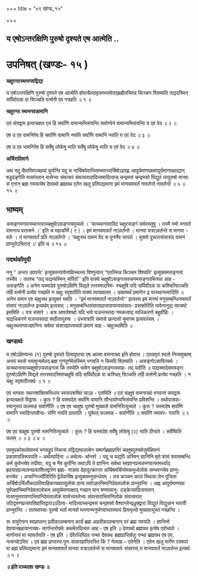 +++
title = "०९ खंण्ड_१५"

+++


## य एषोऽन्तरक्षिणि पुरुषो दृश्यते एष आत्मेति ..

# **उपनिषत् (खण्डः- १५ )**

**चक्षुरन्तःस्थभगवद्विद्या**

य एषोऽन्तरक्षिणि पुरुषो दृश्यते एष आत्मेति होवाचैतदमृतमभयमेतद्ब्रह्मैतस्मिन्न किञ्चन श्लिष्यति तद्यदस्मिन् सर्पिवोदकं वा सिञ्चति वर्त्मनी एव गच्छति ॥ १ ॥

**चक्षुरन्तः स्थभगवन्नामानि**

एतं संयद्वाम इत्याचक्षत एतं हि सर्वाणि वामान्यभिसंयन्ति सर्वाण्येनं वामान्यभिसंयन्ति य एवं वेद ॥ २ ॥

एष उ एव वामनिरेष हि सर्वाणि वामानि नयति सर्वाणि वामानि नयति य एवं वेद ॥ ३ ॥

एष उ एव भामनिरेष हि सर्वेषु लोकेषु भाति सर्वेषु लोकेषु भाति य एवं वेद ॥ ४ ॥

**अर्चिरादिमार्गः**

अथ यदु चैवास्मिञ्च्छव्यं कुर्वन्ति यदु च नार्चिषमेवाभिसम्भवन्त्यर्चिषोऽहरह्ण आपूर्यमाणपक्षमापूर्यमाणपक्षाद्यान् षडुदंङ्गेति मासांस्तान् मासेभ्यः संवत्सरं संवत्सरादादित्यमादित्याच् चन्द्रमसं चन्द्रमसो विद्युतं तत्पुरुषो मानवः स एनान् ब्रह्म गमयत्येष देवपथो ब्रह्मपथ एतेन खलु प्रतिपद्यमाना इमं मानवमावर्तं नावर्तन्ते नावर्तन्ते ॥ ५ ॥ १५ ॥

## **भाष्यम्**

असङ्गभगवत्स्थानत्वाच्चक्षुषोऽसङ्गत्वमुच्यते । 'यत्स्थानत्वादिदं चक्षुरसङ्गं सर्ववस्तुषु । तस्मै नमो भगवते वामनाय परात्मने ।' इति च महाकौर्मे ( ९ ) । इमं मानवमावर्तं नाऽवर्तन्ते । मानवा यत्राऽवर्तन्ते स मानवा - वर्तः । तं मानवावर्तं प्रति नाऽवर्तन्ते । 'चक्षुःस्थं वामनं वेद स पुनर्नैव जायते । मुक्तो दुस्तरसंसाराद वामनं प्राप्नुतेऽचिरात् ॥' इति च ॥ १५ ॥

### पदार्थकौमुदी

ननु " अन्तर उपपत्तेः' इत्युक्तन्यायेनाक्षिस्थस्य विष्णुत्वात् “एतस्मिन्न किञ्चन शिष्यति' इत्युक्तमसङ्गत्वं तस्यैव । ततश्च “तद् यद्यप्यस्मिन् सर्पिर्वा'' इति वाक्ये चक्षुषोऽसङ्गत्ववचनमसङ्गतमित्यत आह - असङ्गेति ॥ अनेन यस्मादेवं पुरुषोऽक्षिणि विद्यते तत्तस्मादस्मिं- श्चक्षुषि यदि सर्पिर्वोदकं वा कश्चित्सिञ्चति तर्हि वर्त्मनी प्रत्येव गच्छति न चक्षुः स्पृशतीति वाक्यं व्याख्यातम् । उक्तमर्थं प्रमाणेन द्र यत्स्थानत्वादिति ॥ अनेन वामन एव चक्षुःस्थ इत्युक्तं भवति । “इमं मानवमावर्तं नाऽवर्तन्ते'' इत्यस्य इमं मानवं मनुसम्बन्धिनमावर्तं संसारं नाऽवर्तन्त इत्यर्थम् इत्यसत् । मनुसम्बन्धिसंसाराप्राप्तावप्यन्यसंसार- प्रसक्तेरिति भावेनानूद्य व्याचष्टे इममिति । यत्र संसारे । अत्र आवर्तशब्दो यदि भावे घञन्तस्तदा गमकत्वाद् व्यधिकरणो बहुव्रीहिः ।यद्यधिकरणे घञन्तस्तदा षष्ठीतत्पुरुषः । उभयत्रापि समासे छान्दसो मुमागम इत्यवधेयम् । चक्षुःस्थभगवज्ज्ञानिनः सर्वथा संसारप्राप्त्यभावे प्रमाणं चाह - चक्षुःस्थमिति ॥

### **खण्डार्थः**

य एषोऽक्षिण्यन्तः (१) पुरुषो दृश्यते दिव्यदृष्ट्या एष आत्मा वामनाख्य इति होवाच । एतदमृतं स्वतो नित्यमुक्तम् अभयं स्वतो भयशून्यमेतद् ब्रह्म गुणपूर्णमेतस्मिन् भगवति न किमपि श्लिष्यति । असङ्गोऽसावित्यर्थः । यत्स्थानत्वाच्चक्षुषोऽप्यसङ्गत्वं किं तस्येति भावेन चक्षुषोऽसङ्गत्वमाह- तद् यदीति ॥ यद्यस्मादेवमसङ्गः पुरुषोऽक्षिणि विद्यते तत्तस्मादस्मिंश्चक्षुषि यदि सर्पिर्वोदकं वा कश्चित् सिञ्चति तर्हि वर्त्मनी प्रत्येव गच्छति । न चक्षुः स्पृशतीत्यर्थः ॥ १ ॥

एवं भगवतः स्थानशक्तिमभिधाय स्वरूपशक्तिं चाऽह - एतमिति ॥ एतं चाक्षुषं वामनाख्यं भगवन्तं संयद्वाम इत्याचक्षते विद्वांसः । कुतः ? हि यस्मादेतं सर्वाणि वामानि सौन्दर्याण्यभिसंयन्ति प्रविशन्ति । तथोपासक- स्यानुरूपं फलमाह सर्वाणीति ॥ एष एव चाक्षुषः पुरुषो मुख्यतो वामनिरित्युच्यते । कुतः ? यस्मादेष सर्वाणि वामानि रमादिगतसौन्द- र्याणि नयति प्रापयति । पूर्ववत् फलमाह - सर्वाणीति ॥ सर्वाणि स्वावर- गतानि ॥ २ ॥

एष एव चाक्षुषः पुरुषो भामनिरित्युच्यते । कुतः ? हि यस्मादेष सर्वेषु लोकेषु (२) भाति दीप्यते । सर्वेष्विति फलम् ॥ ॥ ३ ॥ ४ ॥

एवमुपकोसलोपास्यं भगवद्रूपं निरूप्य तद्विद्याफलत्वेन समार्गब्रह्मप्राप्तिं चाक्षुषपुरुषवेत्तुर्महिमानं प्रकाशयन्निरूपयति – अथेत्यादिना ॥ अथेत्य- र्थान्तरे । यदु च यद्यपि अस्मिन् ज्ञानिनि मृते शव्यं शवसम्बन्धि कर्म कुर्वन्त्येव तदीयाः, यदु च नैव कुर्वन्ति तथाऽपि ते ज्ञानिनः सर्वथा स्वज्ञानप्रसन्नभगवत्सामर्थ्याद् हृदयाग्रप्रज्वलनप्रकाशितद्वारेण ब्रह्म- नाड्या देहादुत्क्रान्ता अर्चिषमर्चिर्नामकमूर्ध्वलोकं सम्भवन्त्येव प्राप्नु- वन्त्येव । अत्राग्निर्ज्योतिरिति द्वेधैवार्चिष इत्युक्तमनुसन्धेयम् । तत्र कञ्चन कालं स्थित्वा तेन पूजिता अर्चिषोऽर्चिर्लोकादातिवाहिकाख्यवायुलोकं प्राप्य ततोऽहरभिमानिदेवतालोकं प्राप्नुवन्ति । अह्न आपूर्यमाणपक्ष पूर्वपक्षाभिमानिदेवतालोकम् आपूर्यमाणपक्षाद् गच्छन् यान् षण्मासानु- दङ्केत्यादित्यस्तान् मासानुत्तरायणाभिमानिदेवतालोकं मासेभ्यस्तेभ्यः संवत्सराभिमानिलोकं संवत्सरात् तटिद्वरुणप्रजापतिप्राप्तिद्वाराऽऽदित्य- मादित्याच्चन्द्रमसं चन्द्रमसो वैश्वानरेन्द्रध्रुक्द्वारा विद्युतं विद्युन्नान भारतीं प्राप्नुवन्ति । ततस्तस्याः पुरुषो भर्ता मानवो मननान्मनुर्भगवांस्तस्यायं प्रियभृत्यो मुख्यवायुस्तं गच्छन्ति ।

सः वायुरेनान् स्वप्राप्तान् प्रतीकालम्बनान् कार्यं ब्रह्म अप्रतीकालम्बनान् परं ब्रह्म गमयति । ज्ञानिनो देवयानब्रहायानाख्य- मार्गान्तरोक्तेः कथमेतदित्यत आह - एष इति ॥ देवपथो ब्रह्मपथ इत्येष एवोच्यते । मार्गान्तरं वा व्यावर्तयति - एष इति । देवैरधिष्ठितः पन्था देवपथः ब्रह्मप्राप्तिहेतुः पन्था ब्रह्मपथ एष एव, नत्वन्योऽस्ति । एवं ब्रह्म प्राप्तस्य पुनः संसारप्राप्तिरस्ति किं ? नेत्याह – एतेनेति । एतेन खलु मार्गेण परमपरं वा ब्रह्म प्रतिपद्यमाना इमं मानवमावर्तं मानवा यत्राऽवर्तन्ते स मानवावर्तः संसारस् तं मानवावर्तं नाऽवर्तन्त इत्यर्थः ॥ ५ ॥

**॥ इति पञ्चदशः खण्डः ॥**

